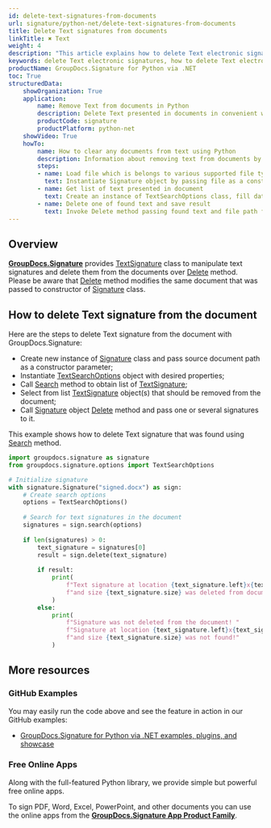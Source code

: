 ```yaml
---
id: delete-text-signatures-from-documents
url: signature/python-net/delete-text-signatures-from-documents
title: Delete Text signatures from documents
linkTitle: ✖ Text
weight: 4
description: "This article explains how to delete Text electronic signatures with GroupDocs.Signature API."
keywords: delete Text electronic signatures, how to delete Text electronic signatures
productName: GroupDocs.Signature for Python via .NET
toc: True
structuredData:
    showOrganization: True
    application:    
        name: Remove Text from documents in Python    
        description: Delete Text presented in documents in convenient way with Python language and GroupDocs.Signature for Python via .NET APIs
        productCode: signature
        productPlatform: python-net 
    showVideo: True
    howTo:
        name: How to clear any documents from text using Python 
        description: Information about removing text from documents by Python
        steps:
        - name: Load file which is belongs to various supported file types
          text: Instantiate Signature object by passing file as a constructor parameter. You may provide either file path or file stream. 
        - name: Get list of text presented in document 
          text: Create an instance of TextSearchOptions class, fill data and call Search method of signature.
        - name: Delete one of found text and save result 
          text: Invoke Delete method passing found text and file path for signed file. File stream can be used as well.
---
```

## Overview
[**GroupDocs.Signature**](https://products.groupdocs.com/signature/python-net) provides [TextSignature](https://reference.groupdocs.com/signature/python-net/groupdocs.signature.domain/textsignature) class to manipulate text signatures and delete them from the documents over [Delete](https://reference.groupdocs.com/signature/python-net/groupdocs.signature/signature/delete) method.  
Please be aware that [Delete](https://reference.groupdocs.com/signature/python-net/groupdocs.signature/signature/delete) method modifies the same document that was passed to constructor of [Signature](https://reference.groupdocs.com/signature/python-net/groupdocs.signature/signature) class.

## How to delete Text signature from the document
Here are the steps to delete Text signature from the document with GroupDocs.Signature:

* Create new instance of [Signature](https://reference.groupdocs.com/signature/python-net/groupdocs.signature/signature) class and pass source document path as a constructor parameter;
* Instantiate [TextSearchOptions](https://reference.groupdocs.com/signature/python-net/groupdocs.signature.options/textsearchoptions) object with desired properties;
* Call [Search](https://reference.groupdocs.com/signature/python-net/groupdocs.signature/signature/search) method to obtain list of [TextSignature](https://reference.groupdocs.com/signature/python-net/groupdocs.signature.domain/textsignature);
* Select from list [TextSignature](https://reference.groupdocs.com/signature/python-net/groupdocs.signature.domain/textsignature) object(s) that should be removed from the document;
* Call [Signature](https://reference.groupdocs.com/signature/python-net/groupdocs.signature/signature) object [Delete](https://reference.groupdocs.com/signature/python-net/groupdocs.signature/signature/delete) method and pass one or several signatures to it.  

This example shows how to delete Text signature that was found using [Search](https://reference.groupdocs.com/signature/python-net/groupdocs.signature/signature/search) method.

```python
import groupdocs.signature as signature
from groupdocs.signature.options import TextSearchOptions

# Initialize signature
with signature.Signature("signed.docx") as sign:
    # Create search options
    options = TextSearchOptions()
    
    # Search for text signatures in the document
    signatures = sign.search(options)
    
    if len(signatures) > 0:
        text_signature = signatures[0]
        result = sign.delete(text_signature)
        
        if result:
            print(
                f"Text signature at location {text_signature.left}x{text_signature.top} "
                f"and size {text_signature.size} was deleted from document ['{fileName}']."
            )
        else:
            print(
                f"Signature was not deleted from the document! "
                f"Signature at location {text_signature.left}x{text_signature.top} "
                f"and size {text_signature.size} was not found!"
            )
```

## More resources

### GitHub Examples

You may easily run the code above and see the feature in action in our GitHub examples:

* [GroupDocs.Signature for Python via .NET examples, plugins, and showcase](https://github.com/groupdocs-signature/GroupDocs.Signature-for-Python-via-.NET)

### Free Online Apps

Along with the full-featured Python library, we provide simple but powerful free online apps.

To sign PDF, Word, Excel, PowerPoint, and other documents you can use the online apps from the **[GroupDocs.Signature App Product Family](https://products.groupdocs.app/signature/family)**.